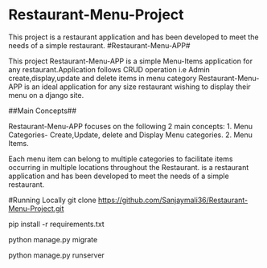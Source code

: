 # Restaurant-Menu-Project
This project is a restaurant application and has been developed to meet the needs of a simple restaurant.
#Restaurant-Menu-APP#

This project Restaurant-Menu-APP is a simple Menu-Items application for any restaurant.Application follows CRUD operation i.e Admin create,display,update and delete items in menu category Restaurant-Menu-APP is 
an ideal application for any size restaurant wishing to display their menu on a django site.

##Main Concepts##

Restaurant-Menu-APP  focuses on the following 2 main concepts:
    1. Menu Categories- Create,Update, delete and Display Menu categories. 
    2. Menu Items.

Each menu item can belong to multiple categories to facilitate items occurring in multiple locations throughout
the Restaurant. is a restaurant application and has been developed to meet the needs of a simple restaurant.

#Running Locally
git clone https://github.com/Sanjaymali36/Restaurant-Menu-Project.git

pip install -r requirements.txt

python manage.py migrate

python manage.py runserver
